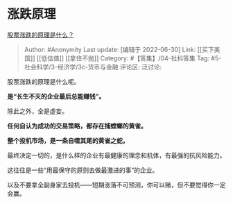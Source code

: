 # 涨跌原理
[股票涨跌的原理是什么？](https://www.zhihu.com/question/32023399/answer/2551629443)

> Author: #Anonymity
> Last update: [编辑于 2022-06-30]
> Link: [[买下美国]] [[低估值]] [[拿住不抛]]
> Category: #【答集】/04-社科答集
> Tag: #5-社会科学/3-经济学/3c-货币与金融
> 评论区:
> 泛讨论:

股票涨跌的原理是什么呢。

**是“长生不灭的企业最后总能赚钱”。**

除此之外，全是虚妄。

**任何自认为成功的交易策略，都存在捕螳螂的黄雀。**

**整个投机市场，是一条自噬其尾的黄雀之蛇。**

最终决定一切的，是什么样的企业有最健康的理念和机体，有最强的抗风险能力。

这往往是一些“用最保守的原则去做最激进的事”的企业。

以及不要拿全副身家去投机——短期涨落不可预测，你可以赌，但不要觉得你一定会赢。
